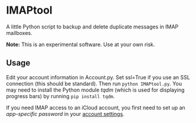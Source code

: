 # IMAPtool

A little Python script to backup and delete duplicate messages in IMAP mailboxes.

**Note:** This is an experimental software. Use at your own risk.

<!--
## Motivation
I noticed some strange issues with Apple Mail when trying to move (thousands of) messages from one account to another. If I tried to move more than a few hundred messages at once, the first time simply nothing happened – the mails I wanted to move still showed up in the old mailbox; then I tried again and this time it indeed started moving but it took ages and sometimes it looked like nothing is happening anymore (the status/progress indicator in Apple Mail is somehow useless). I only managed to move my messages by moving just a few hundred each time and sometimes I had to do this several times as they just didn't move. After a long time it was finally done. But then I noticed that my quota was almost exceeded, which was strange. After closer inspection I found that although Apple Mail shows 20,000 messages in my mailbox, the account information (by clicking on *Get Account Info*) shows more than *4 times* the number of messages (and thus 4 times the disk space). I suspected that the moving process probably created many duplicate messages which are invisible in Apple Mail. This is insane. I've thus written this tool to delete all these duplicates and repair my mailbox as this cannot be done in Apple Mail. Very bizarre. Anyways, it was a good reason to learn IMAP handling in Python.
-->

## Usage
Edit your account information in Account.py. Set ssl=True if you use an
SSL connection (this should be standard). Then run ```python IMAPtool.py```. You may need to install the Python module *tqdm* (which is used for displaying progress bars) by running ```pip install tqdm```.

If you need IMAP access to an iCloud account, you first need to set up an *app-specific password* in your [account settings](https://appleid.apple.com/account/manage).
